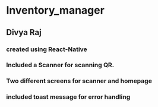 # Inventory_manager
## Divya Raj
### created using React-Native
### Included a Scanner for scanning QR.
### Two different screens for scanner and homepage
### included toast message for error handling
